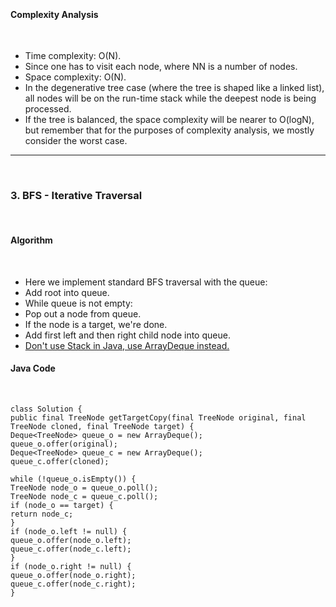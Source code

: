 ​
#### Complexity Analysis
​
- Time complexity: O(N).
- Since one has to visit each node, where NN is a number of nodes.
- Space complexity: O(N).
- In the degenerative tree case (where the tree is shaped like a linked list), all nodes will be on the run-time stack while the deepest node is being processed.
- If the tree is balanced, the space complexity will be nearer to O(logN), but remember that for the purposes of complexity analysis, we mostly consider the worst case.
​
---
​
### 3. BFS - Iterative Traversal
​
#### Algorithm
​
- Here we implement standard BFS traversal with the queue:
- Add root into queue.
- While queue is not empty:
- Pop out a node from queue.
- If the node is a target, we're done.
- Add first left and then right child node into queue.
- [Don't use Stack in Java, use ArrayDeque instead.](https://docs.oracle.com/javase/8/docs/api/java/util/Stack.html)
​
#### Java Code
​
```
class Solution {
public final TreeNode getTargetCopy(final TreeNode original, final TreeNode cloned, final TreeNode target) {
Deque<TreeNode> queue_o = new ArrayDeque();
queue_o.offer(original);
Deque<TreeNode> queue_c = new ArrayDeque();
queue_c.offer(cloned);
​
while (!queue_o.isEmpty()) {
TreeNode node_o = queue_o.poll();
TreeNode node_c = queue_c.poll();
if (node_o == target) {
return node_c;
}
if (node_o.left != null) {
queue_o.offer(node_o.left);
queue_c.offer(node_c.left);
}
if (node_o.right != null) {
queue_o.offer(node_o.right);
queue_c.offer(node_c.right);
}
